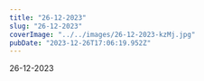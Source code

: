 ```yaml
---
title: "26-12-2023"
slug: "26-12-2023"
coverImage: "../../images/26-12-2023-kzMj.jpg"
pubDate: "2023-12-26T17:06:19.952Z"
---
```


26-12-2023

